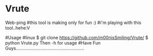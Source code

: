 # Vrute
Web-ping
#this tool is making only for fun :)
#i'm playing with this tool..hehe:V

#Usage
#linux
$ git clone https://github.com/m00nisSmiling/Vrute/
$ python Vrute.py
Then -h for usage
#Have Fun Guys......................................................
